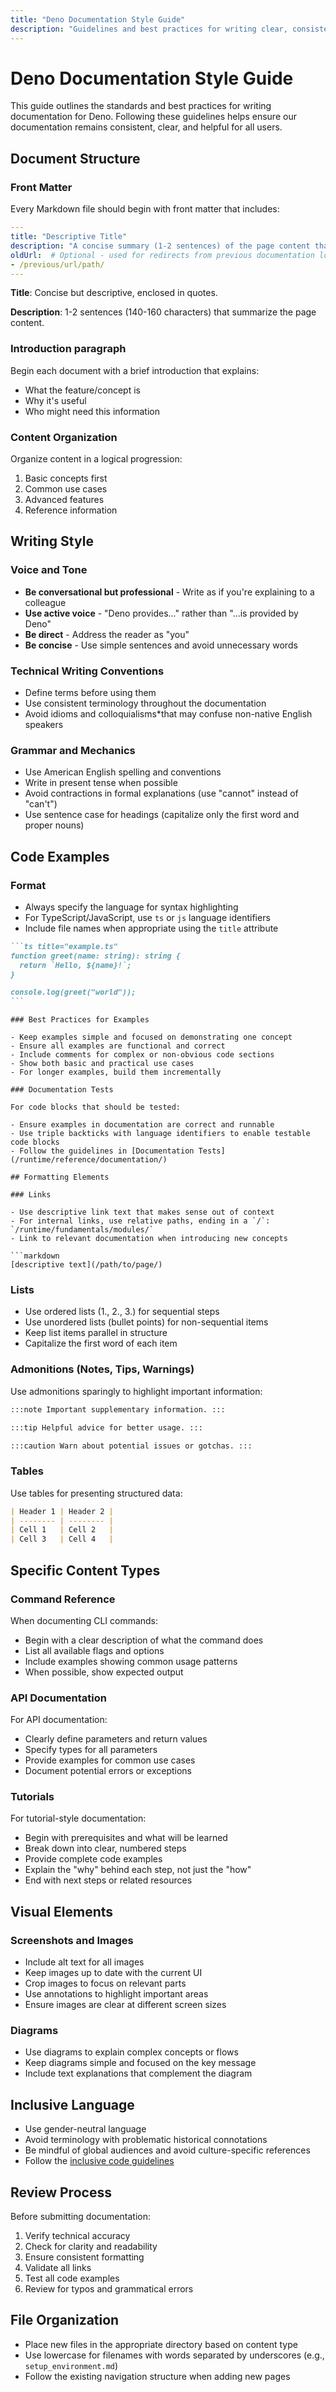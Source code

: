 ```yaml
---
title: "Deno Documentation Style Guide"
description: "Guidelines and best practices for writing clear, consistent, and helpful documentation for the Deno runtime and ecosystem."
---
```


# Deno Documentation Style Guide

This guide outlines the standards and best practices for writing documentation
for Deno. Following these guidelines helps ensure our documentation remains
consistent, clear, and helpful for all users.

## Document Structure

### Front Matter

Every Markdown file should begin with front matter that includes:

```yaml
---
title: "Descriptive Title"
description: "A concise summary (1-2 sentences) of the page content that will appear in search results and link previews."
oldUrl:  # Optional - used for redirects from previous documentation locations
- /previous/url/path/
---
```

**Title**: Concise but descriptive, enclosed in quotes.

**Description**: 1-2 sentences (140-160 characters) that summarize the page
content.

### Introduction paragraph

Begin each document with a brief introduction that explains:

- What the feature/concept is
- Why it's useful
- Who might need this information

### Content Organization

Organize content in a logical progression:

1. Basic concepts first
2. Common use cases
3. Advanced features
4. Reference information

## Writing Style

### Voice and Tone

- **Be conversational but professional** - Write as if you're explaining to a
  colleague
- **Use active voice** - "Deno provides..." rather than "...is provided by Deno"
- **Be direct** - Address the reader as "you"
- **Be concise** - Use simple sentences and avoid unnecessary words

### Technical Writing Conventions

- Define terms before using them
- Use consistent terminology throughout the documentation
- Avoid idioms and colloquialisms*that may confuse non-native English speakers

### Grammar and Mechanics

- Use American English spelling and conventions
- Write in present tense when possible
- Avoid contractions in formal explanations (use "cannot" instead of "can't")
- Use sentence case for headings (capitalize only the first word and proper
  nouns)

## Code Examples

### Format

- Always specify the language for syntax highlighting
- For TypeScript/JavaScript, use `ts` or `js` language identifiers
- Include file names when appropriate using the `title` attribute

````markdown
```ts title="example.ts"
function greet(name: string): string {
  return `Hello, ${name}!`;
}

console.log(greet("world"));
```
````

````
### Best Practices for Examples

- Keep examples simple and focused on demonstrating one concept
- Ensure all examples are functional and correct
- Include comments for complex or non-obvious code sections
- Show both basic and practical use cases
- For longer examples, build them incrementally

### Documentation Tests

For code blocks that should be tested:

- Ensure examples in documentation are correct and runnable
- Use triple backticks with language identifiers to enable testable code blocks
- Follow the guidelines in [Documentation Tests](/runtime/reference/documentation/)

## Formatting Elements

### Links

- Use descriptive link text that makes sense out of context
- For internal links, use relative paths, ending in a `/`: `/runtime/fundamentals/modules/`
- Link to relevant documentation when introducing new concepts

```markdown
[descriptive text](/path/to/page/)
````

### Lists

- Use ordered lists (1., 2., 3.) for sequential steps
- Use unordered lists (bullet points) for non-sequential items
- Keep list items parallel in structure
- Capitalize the first word of each item

### Admonitions (Notes, Tips, Warnings)

Use admonitions sparingly to highlight important information:

```markdown
:::note Important supplementary information. :::

:::tip Helpful advice for better usage. :::

:::caution Warn about potential issues or gotchas. :::
```

### Tables

Use tables for presenting structured data:

```markdown
| Header 1 | Header 2 |
| -------- | -------- |
| Cell 1   | Cell 2   |
| Cell 3   | Cell 4   |
```

## Specific Content Types

### Command Reference

When documenting CLI commands:

- Begin with a clear description of what the command does
- List all available flags and options
- Include examples showing common usage patterns
- When possible, show expected output

### API Documentation

For API documentation:

- Clearly define parameters and return values
- Specify types for all parameters
- Provide examples for common use cases
- Document potential errors or exceptions

### Tutorials

For tutorial-style documentation:

- Begin with prerequisites and what will be learned
- Break down into clear, numbered steps
- Provide complete code examples
- Explain the "why" behind each step, not just the "how"
- End with next steps or related resources

## Visual Elements

### Screenshots and Images

- Include alt text for all images
- Keep images up to date with the current UI
- Crop images to focus on relevant parts
- Use annotations to highlight important areas
- Ensure images are clear at different screen sizes

### Diagrams

- Use diagrams to explain complex concepts or flows
- Keep diagrams simple and focused on the key message
- Include text explanations that complement the diagram

## Inclusive Language

- Use gender-neutral language
- Avoid terminology with problematic historical connotations
- Be mindful of global audiences and avoid culture-specific references
- Follow the
  [inclusive code guidelines](https://chromium.googlesource.com/chromium/src/+/HEAD/styleguide/inclusive_code.md)

## Review Process

Before submitting documentation:

1. Verify technical accuracy
2. Check for clarity and readability
3. Ensure consistent formatting
4. Validate all links
5. Test all code examples
6. Review for typos and grammatical errors

## File Organization

- Place new files in the appropriate directory based on content type
- Use lowercase for filenames with words separated by underscores (e.g.,
  `setup_environment.md`)
- Follow the existing navigation structure when adding new pages
